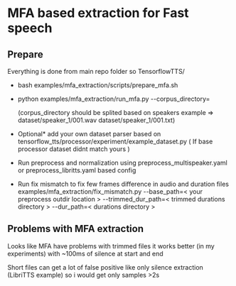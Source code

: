 # MFA based extraction for Fast speech

## Prepare
Everything is done from main repo folder so TensorflowTTS/

* bash examples/mfa_extraction/scripts/prepare_mfa.sh
* python examples/mfa_extraction/run_mfa.py --corpus_directory=<your dataset path>
   
   (corpus_directory should be splited based on speakers example => dataset/speaker_1/001.wav dataset/speaker_1/001.txt)
   
* Optional* add your own dataset parser based on tensorflow_tts/processor/experiment/example_dataset.py ( If base processor dataset didnt match yours )

* Run preprocess and normalization using preprocess_multispeaker.yaml or preprocess_libritts.yaml based config

* Run fix mismatch to fix few frames difference in audio and duration files examples/mfa_extraction/fix_mismatch.py --base_path=< your preprocess outdir location > 
--trimmed_dur_path=< trimmed durations directory > --dur_path=< durations directory >


## Problems with MFA extraction
Looks like MFA have problems with trimmed files it works better (in my experiments) with ~100ms of silence at start and end

Short files can get a lot of false positive like only silence extraction (LibriTTS example) so i would get only samples >2s

